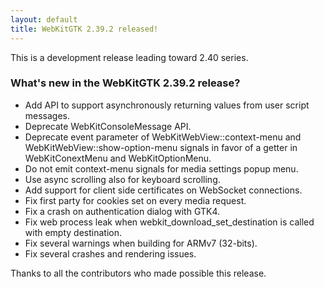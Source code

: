 ```yaml
---
layout: default
title: WebKitGTK 2.39.2 released!
---
```


This is a development release leading toward 2.40 series.

### What's new in the WebKitGTK 2.39.2 release?

 - Add API to support asynchronously returning values from user script messages.
 - Deprecate WebKitConsoleMessage API.
 - Deprecate event parameter of WebKitWebView::context-menu and WebKitWebView::show-option-menu signals
   in favor of a getter in WebKitConextMenu and WebKitOptionMenu.
 - Do not emit context-menu signals for media settings popup menu.
 - Use async scrolling also for keyboard scrolling.
 - Add support for client side certificates on WebSocket connections.
 - Fix first party for cookies set on every media request.
 - Fix a crash on authentication dialog with GTK4.
 - Fix web process leak when webkit_download_set_destination is called with empty destination.
 - Fix several warnings when building for ARMv7 (32-bits).
 - Fix several crashes and rendering issues.

Thanks to all the contributors who made possible this release.
